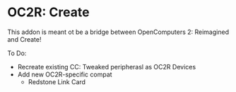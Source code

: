 # OC2R: Create

This addon is meant ot be a bridge between OpenComputers 2: Reimagined and Create!

To Do:
- Recreate existing CC: Tweaked peripherasl as OC2R Devices
- Add new OC2R-specific compat
  - Redstone Link Card